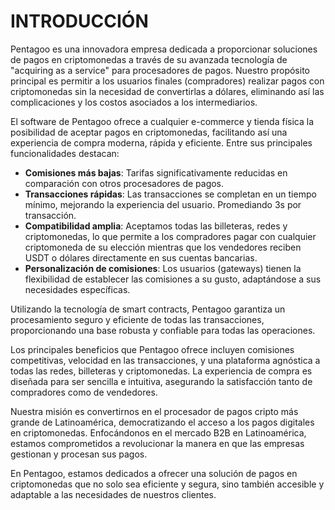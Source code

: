 # INTRODUCCIÓN

Pentagoo es una innovadora empresa dedicada a proporcionar soluciones de pagos en criptomonedas a través de su avanzada tecnología de "acquiring as a service" para procesadores de pagos. Nuestro propósito principal es permitir a los usuarios finales (compradores) realizar pagos con criptomonedas sin la necesidad de convertirlas a dólares, eliminando así las complicaciones y los costos asociados a los intermediarios.

El software de Pentagoo ofrece a cualquier e-commerce y tienda física la posibilidad de aceptar pagos en criptomonedas, facilitando así una experiencia de compra moderna, rápida y eficiente. Entre sus principales funcionalidades destacan:

- **Comisiones más bajas**: Tarifas significativamente reducidas en comparación con otros procesadores de pagos.
- **Transacciones rápidas**: Las transacciones se completan en un tiempo mínimo, mejorando la experiencia del usuario. Promediando 3s por transacción.
- **Compatibilidad amplia**: Aceptamos todas las billeteras, redes y criptomonedas, lo que permite a los compradores pagar con cualquier criptomoneda de su elección mientras que los vendedores reciben USDT o dólares directamente en sus cuentas bancarias.
- **Personalización de comisiones**: Los usuarios (gateways) tienen la flexibilidad de establecer las comisiones a su gusto, adaptándose a sus necesidades específicas.

Utilizando la tecnología de smart contracts, Pentagoo garantiza un procesamiento seguro y eficiente de todas las transacciones, proporcionando una base robusta y confiable para todas las operaciones.

Los principales beneficios que Pentagoo ofrece incluyen comisiones competitivas, velocidad en las transacciones, y una plataforma agnóstica a todas las redes, billeteras y criptomonedas. La experiencia de compra es diseñada para ser sencilla e intuitiva, asegurando la satisfacción tanto de compradores como de vendedores.

Nuestra misión es convertirnos en el procesador de pagos cripto más grande de Latinoamérica, democratizando el acceso a los pagos digitales en criptomonedas. Enfocándonos en el mercado B2B en Latinoamérica, estamos comprometidos a revolucionar la manera en que las empresas gestionan y procesan sus pagos.

En Pentagoo, estamos dedicados a ofrecer una solución de pagos en criptomonedas que no solo sea eficiente y segura, sino también accesible y adaptable a las necesidades de nuestros clientes.
